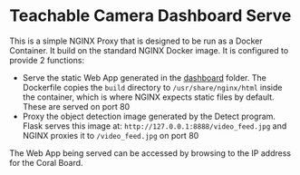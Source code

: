# Teachable Camera Dashboard Serve

This is a simple NGINX Proxy that is designed to be run as a Docker Container. It build on the standard NGINX Docker image. It is configured to provide 2 functions:
- Serve the static Web App generated in the [dashboard](../dashboard/README.md) folder. The Dockerfile copies the `build` directory to `/usr/share/nginx/html` inside the container, which is where NGINX expects static files by default. These are served on port 80
- Proxy the object detection image generated by the Detect program. Flask serves this image at: `http://127.0.0.1:8888/video_feed.jpg`  and NGINX proxies it to `/video_feed.jpg` on port 80

The Web App being served can be accessed by browsing to the IP address for the Coral Board.

